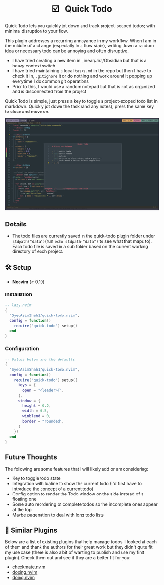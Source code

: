 <h1 align="center">☑️ &nbsp;&nbsp;Quick Todo</h1>

Quick Todo lets you quickly jot down and track project-scoped todos;
with minimal disruption to your flow.

This plugin addresses a recurring annoyance in my workflow.
When I am in the middle of a change (especially in a flow state), writing down a
random idea or necessary todo can be annoying and often disruptive.

- I have tried creating a new item in Linear/Jira/Obsidian but that is a heavy
  context switch
- I have tried maintaining a local `tasks.md` in the repo but then I have
  to check it in, `.gitignore` it or do nothing and work around it popping up everytime
  I do common git operations
- Prior to this, I would use a random notepad but that is not as organized
  and is disconnected from the project

Quick Todo is simple, just press a key to toggle a project-scoped todo list in
markdown. Quickly jot down the task (and any notes), press the same key to close
and move on.

![Quick Todo Demo](./img/example.png)

## Details

- The todo files are currently saved in the quick-todo plugin folder under
  `stdpath("data")`(run `echo stdpath("data")` to see what that maps to).
  Each todo file is saved in a sub folder based on the current working directory of
  each project.

## 🛠️ Setup

- **Neovim** (≥ 0.10)

### Installation

```lua
-- lazy.nvim
{
  "SyedAsimShah1/quick-todo.nvim",
  config = function()
    require("quick-todo").setup()
  end
}
```

### Configuration

```lua
-- Values below are the defaults
{
  "SyedAsimShah1/quick-todo.nvim",
  config = function()
    require("quick-todo").setup({
      keys = {
        open = "<leader>T",
      },
      window = {
        height = 0.5,
        width = 0.5,
        winblend = 0,
        border = "rounded",
      }
    })
  end
}
```

## Future Thoughts

The following are some features that I will likely add or am considering:

- Key to toggle todo state
- Integration with lualine to show the current todo (I'd first have to
  introduce the concept of a current todo)
- Config option to render the Todo window on the side instead of a floating one
- Some auto reordering of complete todos so the incomplete ones appear at the top
- Maybe pagenation to deal with long todo lists

## 👏 Similar Plugins

Below are a list of existing plugins that help manage todos. I looked at each of
them and thank the authors for their great work but they didn't quite fit my
use case (there is also a bit of wanting to publish and use my first plugin).
Check them out and see if they are a better fit for you:

- [checkmate.nvim](https://github.com/bngarren/checkmate.nvim)
- [dooing.nvim](https://github.com/atiladefreitas/dooing)
- [doing.nvim](https://github.com/Hashino/doing.nvim)
